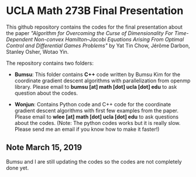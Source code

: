 # UCLA Math 273B Final Presentation

This github repository contains the codes for the final presentation about the paper *"Algorithm for Overcoming the Curse of Dimensionality For Time-Dependent Non-convex Hamilton–Jacobi Equations Arising From Optimal Control and Differential Games Problems"* by Yat Tin Chow, Jérôme Darbon, Stanley Osher, Wotao Yin.

The repository contains two folders:

  - **Bumsu**: This folder contains **C++** code written by Bumsu Kim for the coordinate gradient descent algorithms with parallelization from openmp library. Please email to **bumsu [at] math [dot] ucla [dot] edu** to ask question about the codes.
  
  - **Wonjun**: Contains Python code and C++ code for the coordinate gradient descent algorithms with first few examples from the paper. Please email to **wlee [at] math [dot] ucla [dot] edu** to ask questions about the codes.
    (Note: The python codes works but it is really slow. Please send me an email if you know how to make it faster!)



## Note March 15, 2019
Bumsu and I are still updating the codes so the codes are not completely done yet.
